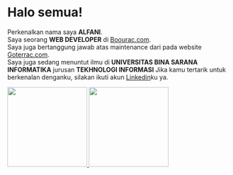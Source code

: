 # Halo semua! 
Perkenalkan nama saya **ALFANI**.\
Saya seorang **WEB DEVELOPER** di [Boourac.com](https://boourac.com/).\
Saya juga bertanggung jawab atas maintenance dari pada website [Goterrac.com](https://goterrac.com/).\
Saya juga sedang menuntut ilmu di **UNIVERSITAS BINA SARANA INFORMATIKA** jurusan **TEKHNOLOGI INFORMASI**
Jika kamu tertarik untuk berkenalan denganku, silakan ikuti akun [Linkedin](https://www.linkedin.com/in/alfani-ahmmadoel-haq-75640b249/)ku ya.
 
<p align="left">
<a href="https://github.com/alfanidoelhaq">
  <img height="180em" src="https://github-readme-stats-eight-theta.vercel.app/api?username=gilangadhan&show_icons=true&theme=algolia&include_all_commits=true&count_private=true"/>
  <img height="180em" src="https://github-readme-stats-eight-theta.vercel.app/api/top-langs/?username=gilangadhan&layout=compact&langs_count=8&theme=algolia"/>
</a>
</p>

